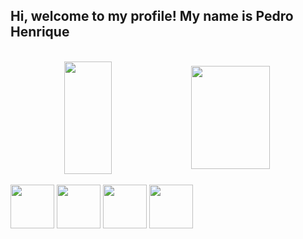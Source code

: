 ## Hi, welcome to my profile! My name is Pedro Henrique

<div style="display: inline_block" align="center">
<br>
  <img align="center" height="180em" width="39%" src="https://github-readme-stats.vercel.app/api?username=phss-henrique&show_icons=true&theme=dracula" />
  <img align="center" height="165em" width="50%" src="https://github-readme-stats.vercel.app/api/top-langs/?username=phss-henrique&layout=compact&show_icons=true&theme=dracula" />
</div>
<br>
<div style="display: inline-block">
  <img align="center" height="70" src="https://cdn.jsdelivr.net/gh/devicons/devicon@latest/icons/java/java-original.svg" />
  <img align="center" height="70" src="https://cdn.jsdelivr.net/gh/devicons/devicon@latest/icons/react/react-original.svg" />
  <img align="center" height="70" src="https://cdn.jsdelivr.net/gh/devicons/devicon@latest/icons/c/c-original.svg" />
  <img align="center" height="70" src="https://cdn.jsdelivr.net/gh/devicons/devicon@latest/icons/spring/spring-original.svg" />
</div>
